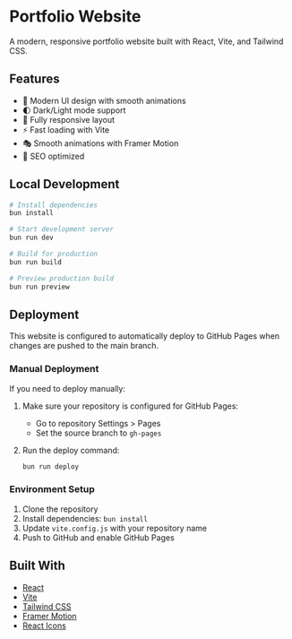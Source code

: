 # Portfolio Website

A modern, responsive portfolio website built with React, Vite, and Tailwind CSS.

## Features

- 🎨 Modern UI design with smooth animations
- 🌓 Dark/Light mode support
- 📱 Fully responsive layout
- ⚡ Fast loading with Vite
- 🎭 Smooth animations with Framer Motion
- 🎯 SEO optimized

## Local Development

```bash
# Install dependencies
bun install

# Start development server
bun run dev

# Build for production
bun run build

# Preview production build
bun run preview
```

## Deployment

This website is configured to automatically deploy to GitHub Pages when changes are pushed to the main branch.

### Manual Deployment

If you need to deploy manually:

1. Make sure your repository is configured for GitHub Pages:
   - Go to repository Settings > Pages
   - Set the source branch to `gh-pages`

2. Run the deploy command:
   ```bash
   bun run deploy
   ```

### Environment Setup

1. Clone the repository
2. Install dependencies: `bun install`
3. Update `vite.config.js` with your repository name
4. Push to GitHub and enable GitHub Pages

## Built With

- [React](https://reactjs.org/)
- [Vite](https://vitejs.dev/)
- [Tailwind CSS](https://tailwindcss.com/)
- [Framer Motion](https://www.framer.com/motion/)
- [React Icons](https://react-icons.github.io/react-icons/)
